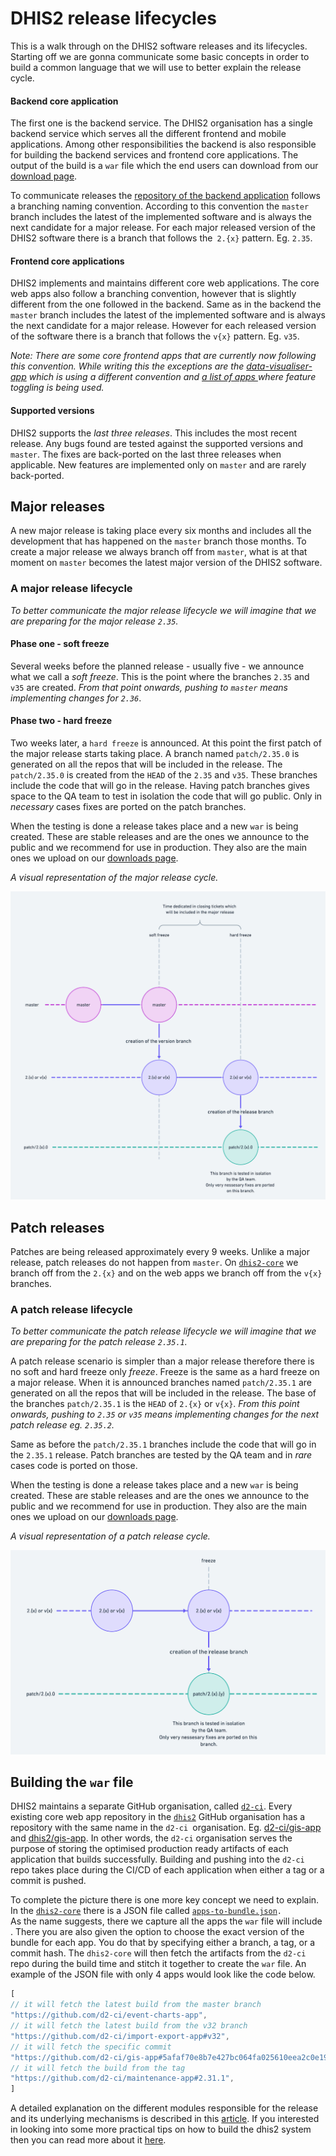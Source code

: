 # DHIS2 release lifecycles

This is a walk through on the DHIS2  software releases and its lifecycles. Starting off we are gonna communicate some basic concepts in order to build a common language that we will use to better explain the release cycle.


#### Backend core application 

The first one is the backend service. The DHIS2 organisation has a single backend service which serves all the different frontend and mobile applications. Among other responsibilities the backend is also responsible for building the backend services and frontend core applications. The output of the build is a `war` file which the end users can download from our [download page](https://www.dhis2.org/downloads). 

To communicate releases the [repository of the backend application](https://github.com/dhis2/dhis2-core) follows a branching naming convention. According to this convention the `master` branch includes the latest of the implemented software and is always the next candidate for a major release. For each major released version of the DHIS2 software there is a branch that follows the` 2.{x}` pattern. Eg. `2.35`. 


#### Frontend core applications

DHIS2 implements and maintains different core web applications.  The core web apps also follow a branching convention, however that is slightly different from the one followed in the backend. Same as in the backend the `master` branch includes the latest of the implemented software and is always the next candidate for a major release. However for each released version of the software there is a branch that follows the `v{x}` pattern. Eg. `v35`.  

_Note: There are some core frontend apps that are currently now following this convention. While writing this the exceptions are the [data-visualiser-app](https://github.com/dhis2/data-visualizer-app/) which is using a different convention and [a list of apps ](https://github.com/dhis2/dhis2-core/tree/master/dhis-2/dhis-web/dhis-web-apps) where feature toggling is being used._


#### Supported versions

DHIS2 supports the _last three releases_. This includes the most recent release. Any bugs found are tested against the supported versions and `master`. The fixes are back-ported on the last three releases when applicable. New features are implemented only on `master` and are rarely back-ported.


## Major releases

A new major release is taking place every six months and includes all the development that has happened on the `master` branch those months. To create a major release we always branch off from `master`, what is at that moment on `master` becomes the latest major version of the DHIS2 software. 


### A major release lifecycle

_To better communicate the major release lifecycle we will imagine that we are preparing for the major release `2.35`._


#### Phase one - soft freeze

Several weeks before the planned release - usually five - we announce what we call a _soft freeze_. This is the point where the branches `2.35`  and `v35` are created. _From that point onwards, pushing to <code>master</code> means implementing changes for <code>2.36</code>_.


#### Phase two - hard freeze

Two weeks later, a `hard freeze` is announced. At this point the first patch of the major release starts taking place. A branch named `patch/2.35.0` is generated on all the repos that will be included in the release. The `patch/2.35.0` is created from the `HEAD`  of the `2.35`  and `v35`. These branches include the code that will go in the release. Having patch branches gives space to the QA team to test in isolation the code that will go public. Only in _necessary_ cases fixes are ported on the patch branches. 

When the testing is done a release takes place and a new `war` is being created. These are stable releases and are the ones we announce to the public and we recommend for use in production. They also are the main ones we upload on our [downloads page](https://www.dhis2.org/downloads). 

_A visual representation of the major release cycle._

![img](./assets/major-releases-branch-representation.png)

## Patch releases

Patches are being released approximately every 9 weeks. Unlike a major release, patch releases do not happen from `master`.  On <code>[dhis2-core](https://github.com/dhis2/dhis2-core)</code> we branch off from the <code>2.{x}</code> and on the web apps we branch off from the <code>v{x}</code> branches. 


### A patch release lifecycle

_To better communicate the patch release lifecycle we will imagine that we are preparing for the patch release <code>2.35.1</code>._

A patch release scenario is simpler than a major release therefore there is no soft and hard freeze only _freeze_. Freeze is the same as a hard freeze on a major release. When it is announced branches named `patch/2.35.1` are generated on all the repos that will be included in the release. The base of the branches  `patch/2.35.1` is the `HEAD` of `2.{x}` or `v{x}`. _From this point onwards, pushing to  <code>2.35</code> or <code>v35</code> means implementing changes for the next patch release eg. <code>2.35.2</code>._

Same as before the  <code>patch/2.35.1</code> branches include the code that will go in the <code>2.35.1</code> release. Patch branches are tested by the QA team and in <em>rare</em> cases code is ported on those.

When the testing is done a release takes place and a new <code>war</code> is being created. These are stable releases and are the ones we announce to the public and we recommend for use in production. They also are the main ones we upload on our [downloads page](https://www.dhis2.org/downloads). 

_A visual representation of a patch release cycle._

![img](./assets/patch-releases-branch-representation.png)

## Building the `war` file

DHIS2 maintains a separate GitHub organisation, called <code>[d2-ci](https://github.com/d2-ci/)</code>. Every existing core web app repository in the <code>[dhis2](https://github.com/dhis2)</code> GitHub organisation has a repository with the same name in the <code>d2-ci </code>organisation. Eg. [d2-ci/gis-app](https://github.com/d2-ci/gis-app) and [dhis2/gis-app](https://github.com/dhis2/gis-app). In other words, the <code>d2-ci</code> organisation serves the purpose of storing the optimised production ready artifacts of each application that builds successfully. Building and pushing into the <code>d2-ci</code> repo takes place during the CI/CD of each application when either a tag or a commit is pushed. 

To complete the picture there is one more key concept we need to explain. In the <code>[dhis2-core](https://github.com/dhis2/dhis2-core)</code> there is a JSON file called <code>[apps-to-bundle.json](https://github.com/dhis2/dhis2-core/blob/master/dhis-2/dhis-web/dhis-web-apps/apps-to-bundle.json). </code>As the name suggests, there we capture all the apps the <code>war</code> file will include . There you are also given the option to choose the exact version of the bundle for each app. You do that by specifying either a branch, a tag, or a commit hash. The <code>dhis2-core</code> will then fetch the artifacts from the <code>d2-ci </code>repo during the build time and stitch it together to create the <code>war</code> file. An example of the JSON file with only 4 apps would look like the code below. 


```javascript
[
// it will fetch the latest build from the master branch
"https://github.com/d2-ci/event-charts-app",
// it will fetch the latest build from the v32 branch
"https://github.com/d2-ci/import-export-app#v32",
// it will fetch the specific commit 
"https://github.com/d2-ci/gis-app#5afaf70e8b7e427bc064fa025610eea2c0e195e5",
// it will fetch the build from the tag
"https://github.com/d2-ci/maintenance-app#2.31.1",
]
```


 
A detailed explanation on the different modules responsible for the release and its underlying mechanisms is described in this [article](https://dhis2.github.io/2019/02/the-build-system/). If you interested in looking into some more practical tips on how to build the dhis2 system then you can read more about it [here](https://dhis2.github.io/2019/03/build-acrobatics/).  
